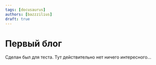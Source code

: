```yaml
---
tags: [docusaurus]
authors: [bazzzilius]
draft: true
---
```


# Первый блог

Сделан был для теста. Тут действительно нет ничего интересного...

<!-- truncate -->